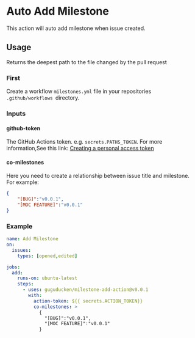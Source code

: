 # Auto Add Milestone
This action will auto add milestone when issue created.
## Usage

Returns the deepest path to the file changed by the pull request

### First

Create a workflow `milestones.yml` file in your repositories `.github/workflows `directory.

### Inputs

#### github-token

The GitHub Actions token. e.g. `secrets.PATHS_TOKEN`. For more information,See this link: [Creating a personal access token](https://docs.github.com/cn/authentication/keeping-your-account-and-data-secure/creating-a-personal-access-token)

#### co-milestones
Here you need to create a relationship between issue title and milestone. For example:
~~~json
{
    "[BUG]":"v0.0.1",
    "[MOC FEATURE]":"v0.0.1"
}
~~~
### Example
~~~yml
name: Add Milestone
on:
  issues:
    types: [opened,edited]

jobs:
  add:
    runs-on: ubuntu-latest
    steps:
      - uses: guguducken/milestone-add-action@v0.0.1
        with:
          action-token: ${{ secrets.ACTION_TOKEN}}
          co-milestones: >
            {
              "[BUG]":"v0.0.1",
              "[MOC FEATURE]":"v0.0.1"
            }
~~~